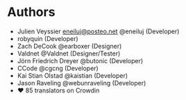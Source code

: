 # Authors

* Julien Veyssier <eneiluj@posteo.net> @eneiluj (Developer)
* robyquin (Developer)
* Zach DeCook @earboxer (Designer)
* Valdnet @Valdnet (Designer/Tester)
* Jörn Friedrich Dreyer @butonic (Developer)
* CCode @cgcng (Developer)
* Kai Stian Olstad @kaistian (Developer)
* Jason Raveling @webunraveling (Developer)
* :heart: 85 translators on Crowdin

